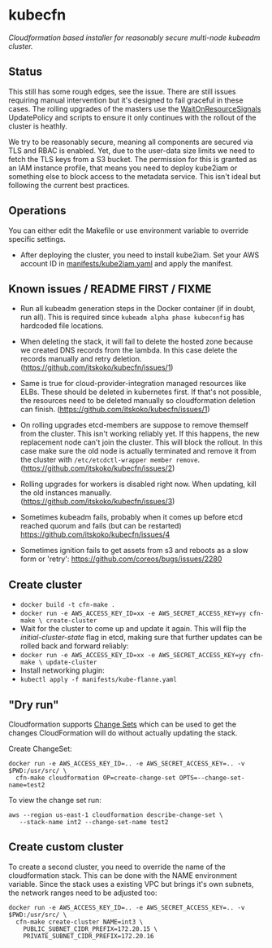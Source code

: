 # kubecfn
*Cloudformation based installer for reasonably secure multi-node kubeadm
cluster.*

## Status
This still has some rough edges, see the issue. There are still issues
requiring manual intervention but it's designed to fail graceful in these
cases. The rolling upgrades of the masters use the
[WaitOnResourceSignals](https://docs.aws.amazon.com/AWSCloudFormation/latest/UserGuide/aws-attribute-updatepolicy.html)
UpdatePolicy and scripts to ensure it only continues with the rollout of
the cluster is heathly.

We try to be reasonably secure, meaning all components are secured via TLS
and RBAC is enabled. Yet, due to the user-data size limits we need to fetch
the TLS keys from a S3 bucket. The permission for this is granted as an IAM
instance profile, that means you need to deploy kube2iam or something else
to block access to the metadata service. This isn't ideal but following the
current best practices.

## Operations
You can either edit the Makefile or use environment variable to override
specific settings.

- After deploying the cluster, you need to install kube2iam. Set your AWS
  account ID in [manifests/kube2iam.yaml](manifests/kube2iam.yaml) and apply the
  manifest.

## Known issues / README FIRST / FIXME
- Run all kubeadm generation steps in the Docker container (if in doubt, run
  all). This is required since `kubeadm alpha phase kubeconfig` has hardcoded
  file locations.

- When deleting the stack, it will fail to delete the hosted zone because we
  created DNS records from the lambda. In this case delete the records manually
  and retry deletion. (https://github.com/itskoko/kubecfn/issues/1)

- Same is true for cloud-provider-integration managed resources like ELBs. These
  should be deleted in kubernetes first. If that's not possible, the resources
  need to be deleted manually so cloudformation deletion can finish. (https://github.com/itskoko/kubecfn/issues/1)

- On rolling upgrades etcd-members are suppose to remove themself from the
  cluster. This isn't working reliably yet. If this happens, the new replacement
  node can't join the cluster. This will block the rollout. In this case make
  sure the old node is actually terminated and remove it from the cluster with
  `/etc/etcdctl-wrapper member remove`. (https://github.com/itskoko/kubecfn/issues/2)

- Rolling upgrades for workers is disabled right now. When updating, kill the
  old instances manually. (https://github.com/itskoko/kubecfn/issues/3)

- Sometimes kubeadm fails, probably when it comes up before etcd reached quorum
  and fails (but can be restarted) https://github.com/itskoko/kubecfn/issues/4

- Sometimes ignition fails to get assets from s3 and reboots as a slow form or
  'retry': https://github.com/coreos/bugs/issues/2280

## Create cluster
- `docker build -t cfn-make .`
- `docker run -e AWS_ACCESS_KEY_ID=xx -e AWS_SECRET_ACCESS_KEY=yy cfn-make \
    create-cluster`
- Wait for the cluster to come up and update it again. This will flip the
  *initial-cluster-state* flag in etcd, making sure that further updates can be
  rolled back and forward reliably:
- `docker run -e AWS_ACCESS_KEY_ID=xx -e AWS_SECRET_ACCESS_KEY=yy cfn-make \
    update-cluster`
- Install networking plugin:
- `kubectl apply -f manifests/kube-flanne.yaml`

## "Dry run"
Cloudformation supports [Change
Sets](http://docs.aws.amazon.com/AWSCloudFormation/latest/UserGuide/using-cfn-updating-stacks-changesets-create.html)
which can be used to get the changes CloudFormation will do without actually
updating the stack.

Create ChangeSet:
```
docker run -e AWS_ACCESS_KEY_ID=.. -e AWS_SECRET_ACCESS_KEY=.. -v $PWD:/usr/src/ \
  cfn-make cloudformation OP=create-change-set OPTS=--change-set-name=test2
```

To view the change set run:
```
aws --region us-east-1 cloudformation describe-change-set \
   --stack-name int2 --change-set-name test2
```

## Create custom cluster
To create a second cluster, you need to override the name of the cloudformation
stack. This can be done with the NAME environment variable.
Since the stack uses a existing VPC but brings it's own subnets, the network
ranges need to be adjusted too:

```
docker run -e AWS_ACCESS_KEY_ID=.. -e AWS_SECRET_ACCESS_KEY=.. -v $PWD:/usr/src/ \
  cfn-make create-cluster NAME=int3 \
    PUBLIC_SUBNET_CIDR_PREFIX=172.20.15 \
    PRIVATE_SUBNET_CIDR_PREFIX=172.20.16
```
